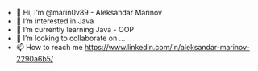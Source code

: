 - 👋 Hi, I’m @marin0v89 - Aleksandar Marinov
- 👀 I’m interested in Java
- 🌱 I’m currently learning Java - OOP
- 💞️ I’m looking to collaborate on ...
- 📫 How to reach me https://www.linkedin.com/in/aleksandar-marinov-2290a6b5/

<!---
marin0v89/marin0v89 is a ✨ special ✨ repository because its `README.md` (this file) appears on your GitHub profile.
You can click the Preview link to take a look at your changes.
--->
